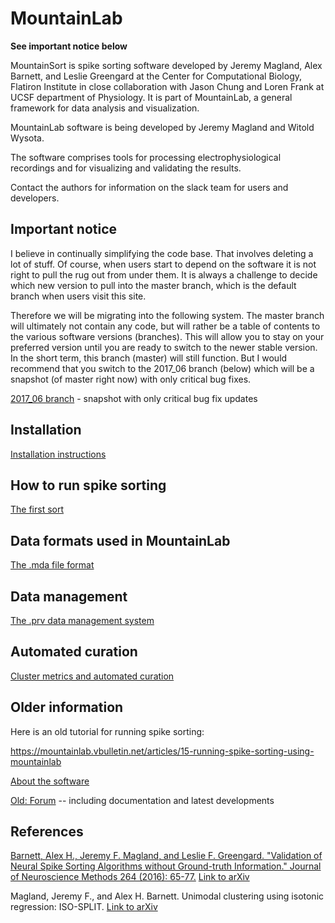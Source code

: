 # MountainLab

**See important notice below**

MountainSort is spike sorting software developed by Jeremy Magland, Alex Barnett, and Leslie Greengard at the Center for Computational Biology, Flatiron Institute in close collaboration with Jason Chung and Loren Frank at UCSF department of Physiology. It is part of MountainLab, a general framework for data analysis and visualization.

MountainLab software is being developed by Jeremy Magland and Witold Wysota.

The software comprises tools for processing electrophysiological recordings and for visualizing and validating the results.

Contact the authors for information on the slack team for users and developers.

## Important notice ##
I believe in continually simplifying the code base. That involves deleting a lot of stuff. Of course, when users start to depend on the software it is not right to pull the rug out from under them. It is always a challenge to decide which new version to pull into the master branch, which is the default branch when users visit this site.

Therefore we will be migrating into the following system. The master branch will ultimately not contain any code, but will rather be a table of contents to the various software versions (branches). This will allow you to stay on your preferred version until you are ready to switch to the newer stable version. In the short term, this branch (master) will still function. But I would recommend that you switch to the 2017_06 branch (below) which will be a snapshot (of master right now) with only critical bug fixes.

[2017_06 branch](https://github.com/magland/mountainlab/tree/2017_06) - snapshot with only critical bug fix updates

## Installation

[Installation instructions](doc/installation.md)

## How to run spike sorting

[The first sort](doc/the_first_sort.md)

## Data formats used in MountainLab

[The .mda file format](doc/mda_format.md)

## Data management

[The .prv data management system](doc/prv_system.md)

## Automated curation

[Cluster metrics and automated curation](doc/metrics_automated_curation.md)

## Older information

Here is an old tutorial for running spike sorting:

https://mountainlab.vbulletin.net/articles/15-running-spike-sorting-using-mountainlab

[About the software](https://mountainlab.vbulletin.net/articles/22-about-mountainlab)

[Old: Forum](https://mountainlab.vbulletin.net/) -- including documentation and latest developments

## References

[Barnett, Alex H., Jeremy F. Magland, and Leslie F. Greengard. "Validation of Neural Spike Sorting Algorithms without Ground-truth Information." Journal of Neuroscience Methods 264 (2016): 65-77.](http://www.ncbi.nlm.nih.gov/pubmed/26930629) [Link to arXiv](http://arxiv.org/abs/1508.06936)

Magland, Jeremy F., and Alex H. Barnett. Unimodal clustering using isotonic regression: ISO-SPLIT. [Link to arXiv](http://arxiv.org/abs/1508.04841)

